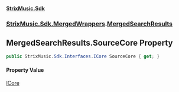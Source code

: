 #### [StrixMusic.Sdk](./index.md 'index')
### [StrixMusic.Sdk.MergedWrappers](./StrixMusic-Sdk-MergedWrappers.md 'StrixMusic.Sdk.MergedWrappers').[MergedSearchResults](./StrixMusic-Sdk-MergedWrappers-MergedSearchResults.md 'StrixMusic.Sdk.MergedWrappers.MergedSearchResults')
## MergedSearchResults.SourceCore Property
```csharp
public StrixMusic.Sdk.Interfaces.ICore SourceCore { get; }
```
#### Property Value
[ICore](./StrixMusic-Sdk-Interfaces-ICore.md 'StrixMusic.Sdk.Interfaces.ICore')  
